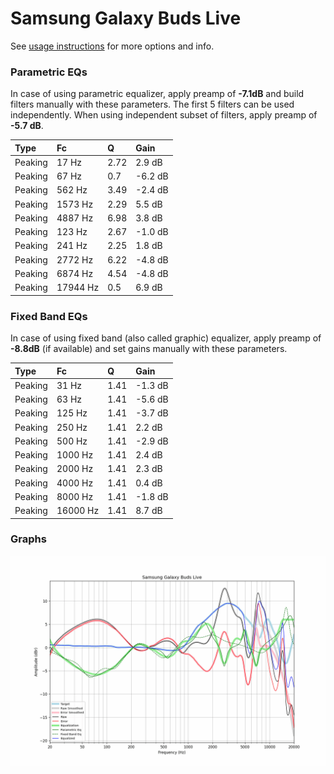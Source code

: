 # Samsung Galaxy Buds Live
See [usage instructions](https://github.com/jaakkopasanen/AutoEq#usage) for more options and info.

### Parametric EQs
In case of using parametric equalizer, apply preamp of **-7.1dB** and build filters manually
with these parameters. The first 5 filters can be used independently.
When using independent subset of filters, apply preamp of **-5.7 dB**.

| Type    | Fc       |    Q | Gain    |
|:--------|:---------|:-----|:--------|
| Peaking | 17 Hz    | 2.72 | 2.9 dB  |
| Peaking | 67 Hz    | 0.7  | -6.2 dB |
| Peaking | 562 Hz   | 3.49 | -2.4 dB |
| Peaking | 1573 Hz  | 2.29 | 5.5 dB  |
| Peaking | 4887 Hz  | 6.98 | 3.8 dB  |
| Peaking | 123 Hz   | 2.67 | -1.0 dB |
| Peaking | 241 Hz   | 2.25 | 1.8 dB  |
| Peaking | 2772 Hz  | 6.22 | -4.8 dB |
| Peaking | 6874 Hz  | 4.54 | -4.8 dB |
| Peaking | 17944 Hz | 0.5  | 6.9 dB  |

### Fixed Band EQs
In case of using fixed band (also called graphic) equalizer, apply preamp of **-8.8dB**
(if available) and set gains manually with these parameters.

| Type    | Fc       |    Q | Gain    |
|:--------|:---------|:-----|:--------|
| Peaking | 31 Hz    | 1.41 | -1.3 dB |
| Peaking | 63 Hz    | 1.41 | -5.6 dB |
| Peaking | 125 Hz   | 1.41 | -3.7 dB |
| Peaking | 250 Hz   | 1.41 | 2.2 dB  |
| Peaking | 500 Hz   | 1.41 | -2.9 dB |
| Peaking | 1000 Hz  | 1.41 | 2.4 dB  |
| Peaking | 2000 Hz  | 1.41 | 2.3 dB  |
| Peaking | 4000 Hz  | 1.41 | 0.4 dB  |
| Peaking | 8000 Hz  | 1.41 | -1.8 dB |
| Peaking | 16000 Hz | 1.41 | 8.7 dB  |

### Graphs
![](./Samsung%20Galaxy%20Buds%20Live.png)
